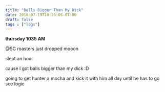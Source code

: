 ```yaml
---
title: "Balls Bigger Than My Dick"
date: 2018-07-19T10:35:05-07:00
draft: false
tags : ["logs"]
---
```


**thursday 1035 AM**

@SC roasters just dropped mooon

slept an hour

cause I got balls bigger than my dick :D

going to get hunter a mocha and kick it with him all day until he has to go see logic
